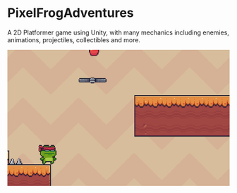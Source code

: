 # PixelFrogAdventures

A 2D Platformer game using Unity, with many mechanics including enemies, animations, projectiles, collectibles and more.

![Demo](https://github.com/alexkotov10/PixelFrogAdventures/blob/main/Demo.gif)
